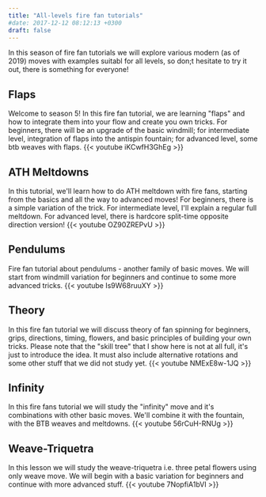 ```yaml
---
title: "All-levels fire fan tutorials"
#date: 2017-12-12 08:12:13 +0300
draft: false
---
```

In this season of fire fan tutorials we will explore various modern (as of 2019) moves with examples suitabl for all levels, so don;t hesitate to try it out, there is something for everyone!

## Flaps
Welcome to season 5! In this fire fan tutorial, we are learning "flaps" and how to integrate them into your flow and create you own tricks. For beginners, there will be an upgrade of the basic windmill; for intermediate level, integration of flaps into the antispin fountain; for advanced level, some btb weaves with flaps.
{{< youtube iKCwfH3GhEg >}}

## ATH Meltdowns
In this tutorial, we'll learn how to do ATH meltdown with fire fans, starting from the basics and all the way to advanced moves!
For beginners, there is a simple variation of the trick. For intermediate level, I'll explain a regular full meltdown. For advanced level, there is hardcore split-time opposite direction version!
{{< youtube OZ90ZREPvU >}}

## Pendulums
Fire fan tutorial about pendulums - another family  of basic moves. We will start from windmill variation for beginners and continue to some more advanced tricks.
{{< youtube Is9W68ruuXY >}}

## Theory
In this fire fan tutorial we will discuss theory of fan spinning for beginners, grips, directions, timing, flowers, and basic principles of building your own tricks. Please note that the "skill tree" that I show here is not at all full, it's just to introduce the idea. It must also include alternative rotations and some other stuff that we did not study yet.
{{< youtube NMExE8w-1JQ >}}

## Infinity
In this fire fans tutorial we will study the "infinity" move and it's combinations with other basic moves. We'll combine it with the fountain, with the BTB weaves and meltdowns.
{{< youtube 56rCuH-RNUg >}}

## Weave-Triquetra
In this lesson we will study the weave-triquetra i.e. three petal flowers using only weave move. We will begin with a basic variation for beginners and continue with more advanced stuff.
{{< youtube 7NopfiA1bVI >}}
